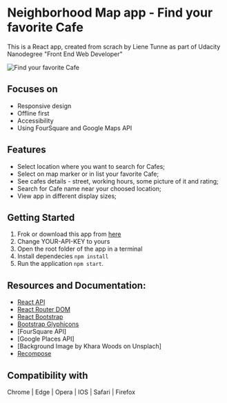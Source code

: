 # Neighborhood Map app -  Find your favorite Cafe
This is a React app, created from scrach by Liene Tunne as part of Udacity Nanodegree "Front End Web Developer"

![Find your favorite Cafe](src/image/print-screen-of-app.png)

## Focuses on
- Responsive design
- Offline first
- Accessibility
- Using FourSquare and Google Maps API

## Features
- Select location where you want to search for Cafes;
- Select on map marker or in list your favorite Cafe;
- See cafes details - street, working hours, some picture of it and rating;
- Search for Cafe name near your choosed location;
- View app in different display sizes;

## Getting Started
1. Frok or download this app from
[here](https://github.com/lienetunne/Neighborhood-Map-React-)
2. Change YOUR-API-KEY to yours
3. Open the root folder of the app in a terminal
4. Install dependecies `npm install`
5. Run the application `npm start`.

## Resources and Documentation:
* [React API](https://reactjs.org/)
* [React Router DOM](https://www.npmjs.com/package/react-router-dom)
* [React Bootstrap](https://react-bootstrap.github.io/)
* [Bootstrap Glyphicons](https://getbootstrap.com/docs/3.3/components/)
* [FourSquare API]
* [Google Places API]
* [Background Image by Khara Woods on Unsplach]
* [Recompose](https://github.com/acdlite/recompose)

## Compatibility with
 Chrome | Edge | Opera | IOS | Safari | Firefox
